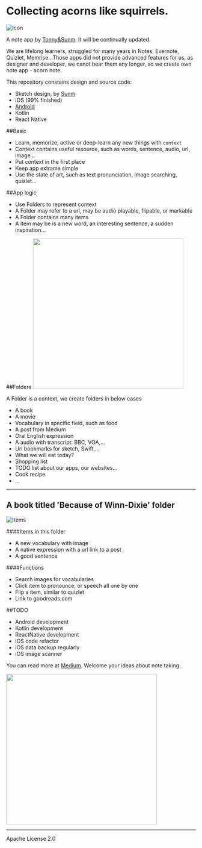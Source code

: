 # Collecting acorns like squirrels.

![Icon](https://rawgit.com/TonnyTao/Acornote/master/Acornote_Sketch/icon.svg?a)

A note app by [Tonny&Sunm](https://tonnysunm.github.io). It will be continually updated.

We are lifelong learners, struggled for many years in Notes, Evernote, Quizlet, Memrise...Those apps did not provide advanced features for us, as designer and developer, we canot bear them any longer, so we create own note app - acorn note.

This repository constains design and source code:

* Sketch design, by [Sunm](https://dribbble.com/sunmlu)
* iOS (99% finished)
* [Android](Acornote_Android/README.md)
* Kotlin
* React Native

##Basic
* Learn, memorize, active or deep-learn any new things with `context`
* Context contains useful resource, such as words, sentence, audio, url, image...
* Put context in the first place
* Keep app extrame simple
* Use the state of art, such as text pronunciation, image searching, quizlet...

##App logic
* Use Folders to represent context
* A Folder may refer to a url, may be audio playable, flipable, or markable
* A Folder contains many items
* A item may be is a new word, an interesting sentence, a sudden inspiration...

##Folders
<img src="https://rawgit.com/TonnyTao/Acornote/master/Acornote_Sketch/folder.jpg?a" width="400">

A Folder is a context, we create folders in below cases

* A book
* A movie
* Vocabulary in specific field, such as food
* A post from Medium
* Oral English expression
* A audio with transcript: BBC, VOA,...
* Url bookmarks for sketch, Swift,...
* What we will eat today?
* Shopping list
* TODO list about our apps, our websites...
* Cook recipe
* ...

---

## A book titled 'Because of Winn-Dixie' folder
![Items](https://rawgit.com/TonnyTao/Acornote/master/Acornote_Sketch/item.jpg)

####Items in this folder
* A new vocabulary with image
* A native expression with a url link to a post
* A good sentence

####Functions
* Search images for vocabularies
* Click item to pronounce, or speech all one by one
* Flip a item, similar to quizlet
* Link to goodreads.com


##TODO
* Android development
* Kotlin development
* ReactNative development
* iOS code refactor
* iOS data backup regularly
* iOS image scanner

You can read more at [Medium](https://medium.com/tonny-sunm/developing-own-app-to-take-notes-2d84413b9b32). Welcome your ideas about note taking.


<img src="https://rawgit.com/TonnyTao/Acornote/master/Acornote_Sketch/tonnysunm.jpg" width="400">

---
Apache License 2.0


